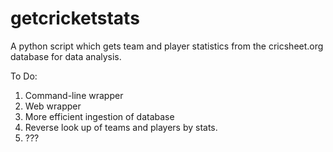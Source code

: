 # getcricketstats

A python script which gets team and player statistics from the cricsheet.org database for data analysis.

To Do:
1. Command-line wrapper
2. Web wrapper
3. More efficient ingestion of database 
4. Reverse look up of teams and players by stats.
5. ???
